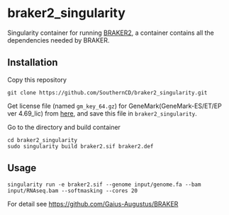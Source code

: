# braker2_singularity
Singularity container for running [BRAKER2](https://github.com/Gaius-Augustus/BRAKER), a container contains all the dependencies needed by BRAKER.

## Installation

Copy this repository
```
git clone https://github.com/SouthernCD/braker2_singularity.git
```

Get license file (named `gm_key_64.gz`) for GeneMark(GeneMark-ES/ET/EP ver 4.69_lic) from [here](http://topaz.gatech.edu/GeneMark/license_download.cgi), and save this file in `braker2_singularity`.

Go to the directory and build container
```
cd braker2_singularity
sudo singularity build braker2.sif braker2.def
```

## Usage

```
singularity run -e braker2.sif --genome input/genome.fa --bam input/RNAseq.bam --softmasking --cores 20
```

For detail see https://github.com/Gaius-Augustus/BRAKER